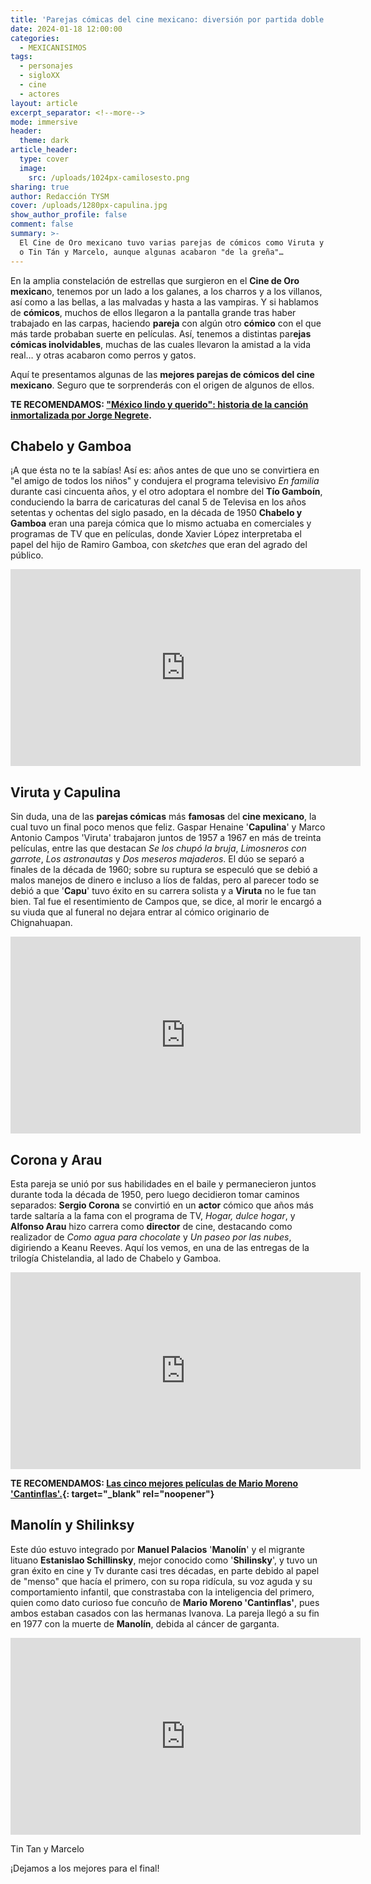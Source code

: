 ```yaml
---
title: 'Parejas cómicas del cine mexicano: diversión por partida doble '
date: 2024-01-18 12:00:00
categories:
  - MEXICANISIMOS
tags:
  - personajes
  - sigloXX
  - cine
  - actores
layout: article
excerpt_separator: <!--more-->
mode: immersive
header:
  theme: dark
article_header:
  type: cover
  image:
    src: /uploads/1024px-camilosesto.png
sharing: true
author: Redacción TYSM
cover: /uploads/1280px-capulina.jpg
show_author_profile: false
comment: false
summary: >-
  El Cine de Oro mexicano tuvo varias parejas de cómicos como Viruta y Capulina
  o Tin Tán y Marcelo, aunque algunas acabaron "de la greña"…
---
```

En la amplia constelación de estrellas que surgieron en el **Cine de Oro mexican**o, tenemos por un lado a los galanes, a los charros y a los villanos, así como a las bellas, a las malvadas y hasta a las vampiras. Y si hablamos de **cómicos**, muchos de ellos llegaron a la pantalla grande tras haber trabajado en las carpas, haciendo **pareja** con algún otro **cómico** con el que más tarde probaban suerte en películas. Así, tenemos a distintas par**ejas cómicas inolvidables**, muchas de las cuales llevaron la amistad a la vida real… y otras acabaron como perros y gatos.

Aquí te presentamos algunas de las **mejores parejas de cómicos del cine mexicano**. Seguro que te sorprenderás con el origen de algunos de ellos.

**TE RECOMENDAMOS:&nbsp;["México lindo y querido": historia de la canción inmortalizada por Jorge Negrete](__notset__).**

## Chabelo y Gamboa

¡A que ésta no te la sabías! Así es: años antes de que uno se convirtiera en "el amigo de todos los niños" y condujera el programa televisivo *En familia* durante casi cincuenta años, y el otro adoptara el nombre del **Tío Gamboín**, conduciendo la barra de caricaturas del canal 5 de Televisa en los años setentas y ochentas del siglo pasado, en la década de 1950&nbsp;**Chabelo y Gamboa** eran una pareja cómica que lo mismo actuaba en comerciales y programas de TV que en películas, donde Xavier López interpretaba el papel del hijo de Ramiro Gamboa, con *sketches* que eran del agrado del público.&nbsp;

<iframe width="560" height="315" src="https://www.youtube.com/embed/jbMeppsg_QA?si=OzvZSib3eC_3Ab2P&amp;start=4" title="YouTube video player" frameborder="0" allow="accelerometer; autoplay; clipboard-write; encrypted-media; gyroscope; picture-in-picture; web-share" allowfullscreen=""></iframe>

## Viruta y Capulina

Sin duda, una de las **parejas cómicas** más **famosas** del **cine mexicano**, la cual tuvo un final poco menos que feliz. Gaspar Henaine '**Capulina**' y Marco Antonio Campos 'Viruta' trabajaron juntos de 1957 a 1967 en más de treinta películas, entre las que destacan *Se los chupó la bruja*, *Limosneros con garrote*, *Los astronautas* y *Dos meseros majaderos*. El dúo se separó a finales de la década de 1960; sobre su ruptura se especuló que se debió a malos manejos de dinero e incluso a líos de faldas, pero al parecer todo se debió a que '**Capu**' tuvo éxito en su carrera solista y a **Viruta** no le fue tan bien. Tal fue el resentimiento de Campos que, se dice, al morir le encargó a su viuda que al funeral no dejara entrar al cómico originario de Chignahuapan.

<iframe width="560" height="315" src="https://www.youtube.com/embed/Ovp0ZhWdLZA?si=B8aJ9KDNcPXzcZeO&amp;start=4" title="YouTube video player" frameborder="0" allow="accelerometer; autoplay; clipboard-write; encrypted-media; gyroscope; picture-in-picture; web-share" allowfullscreen=""></iframe>

## Corona y Arau

Esta pareja se unió por sus habilidades en el baile y permanecieron juntos durante toda la década de 1950, pero luego decidieron tomar caminos separados: **Sergio Corona** se convirtió en un **actor** cómico que años más tarde saltaría a la fama con el programa de TV, *Hogar, dulce hogar*, y **Alfonso Arau**&nbsp;hizo carrera como **director** de cine, destacando como realizador de *Como agua para chocolate* y *Un paseo por las nubes*, digiriendo a Keanu Reeves. Aquí los vemos, en una de las entregas de la trilogía Chistelandia, al lado de Chabelo y Gamboa.

<iframe width="560" height="315" src="https://www.youtube.com/embed/g1Zw11zsw2Q?si=0Vu3gtKALo_jToZ9&amp;start=4" title="YouTube video player" frameborder="0" allow="accelerometer; autoplay; clipboard-write; encrypted-media; gyroscope; picture-in-picture; web-share" allowfullscreen=""></iframe>

**TE RECOMENDAMOS: [Las cinco mejores películas de Mario Moreno 'Cantinflas'.](https://blog.tonoysumariachi.com/mexicanisimos/2022/09/26/las-cinco-mejores-peliculas-de-mario-moreno-cantinflas.html){: target="_blank" rel="noopener"}**

## Manolín y Shilinksy

Este dúo estuvo integrado por **Manuel Palacios** '**Manolín**' y el migrante lituano **Estanislao Schillinsky**, mejor conocido como '**Shilinsky**', y tuvo un gran éxito en cine y Tv durante casi tres décadas, en parte debido al papel de "menso" que hacía el primero, con su ropa ridícula, su voz aguda y su comportamiento infantil, que constrastaba con la inteligencia del primero, quien como dato curioso fue concuño de **Mario Moreno 'Cantinflas'**, pues ambos estaban casados con las hermanas Ivanova. La pareja llegó a su fin en 1977 con la muerte de **Manolín**, debida al cáncer de garganta.

<iframe width="560" height="315" src="https://www.youtube.com/embed/CSnMfU5nkno?si=pfME9JnRsBRKmP7t&amp;start=4" title="YouTube video player" frameborder="0" allow="accelerometer; autoplay; clipboard-write; encrypted-media; gyroscope; picture-in-picture; web-share" allowfullscreen></iframe>

Tin Tan y Marcelo

¡Dejamos a los mejores para el final!